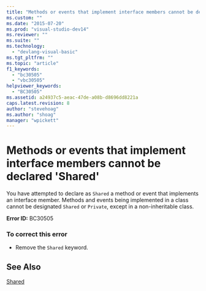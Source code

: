 ```yaml
---
title: "Methods or events that implement interface members cannot be declared &#39;Shared&#39; | Microsoft Docs"
ms.custom: ""
ms.date: "2015-07-20"
ms.prod: "visual-studio-dev14"
ms.reviewer: ""
ms.suite: ""
ms.technology: 
  - "devlang-visual-basic"
ms.tgt_pltfrm: ""
ms.topic: "article"
f1_keywords: 
  - "bc30505"
  - "vbc30505"
helpviewer_keywords: 
  - "BC30505"
ms.assetid: a24937c5-aeac-47de-a08b-d8696dd8221a
caps.latest.revision: 8
author: "stevehoag"
ms.author: "shoag"
manager: "wpickett"
---
```

# Methods or events that implement interface members cannot be declared &#39;Shared&#39;
You have attempted to declare as `Shared` a method or event that implements an interface member. Methods and events being implemented in a class cannot be designated `Shared` or `Private`, except in a non-inheritable class.  
  
 **Error ID:** BC30505  
  
### To correct this error  
  
-   Remove the `Shared` keyword.  
  
## See Also  
 [Shared](../../visual-basic/language-reference/modifiers/shared.md)